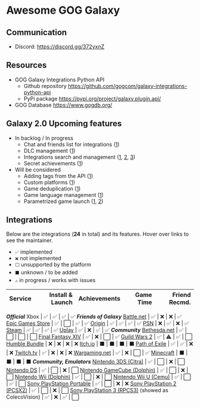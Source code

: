 # Awesome GOG Galaxy

## Communication
* Discord: https://discord.gg/372vxnZ

## Resources
* GOG Galaxy Integrations Python API
   * Github repository https://github.com/gogcom/galaxy-integrations-python-api
   * PyPi package https://pypi.org/project/galaxy.plugin.api/
 * GOG Database https://www.gogdb.org/

## Galaxy 2.0 Upcoming features

* In backlog / In progress
  * Chat and friends list for integrations ([1](https://github.com/gogcom/galaxy-integrations-python-api/commit/223adf6a384c438552be697467c9495dc591c448#commitcomment-34429833))
  * DLC management ([1](https://github.com/gogcom/galaxy-integrations-python-api/issues/23#issuecomment-512730026))
  * Integrations search and management ([1](https://github.com/gogcom/galaxy-integrations-python-api/issues/20#issuecomment-511233784), [2](https://github.com/gogcom/galaxy-integrations-python-api/issues/49#issuecomment-522331088), [3](https://www.resetera.com/threads/gog-galaxy-2-0-is-a-game-changer.139162/page-3#post-24918760))
  * Secret achievements ([1](https://github.com/gogcom/galaxy-integrations-python-api/issues/63#issuecomment-532543083))
* Will be considered
  * Adding tags from the API ([1](https://github.com/gogcom/galaxy-integrations-python-api/issues/49#issuecomment-522331088))
  * Custom platforms ([1](https://github.com/gogcom/galaxy-integrations-python-api/issues/66#issuecomment-532571531))
  * Game deduplication ([1](https://www.reddit.com/r/gog/comments/d5gzld/i_hope_we_can_get_a_better_solution_for/f0m2cb9/))
  * Game language management ([1](https://github.com/gogcom/galaxy-integrations-python-api/issues/8#issuecomment-510074658))
  * Parametrized game launch ([1](https://github.com/gogcom/galaxy-integrations-python-api/issues/52#issuecomment-523540588), [2](https://www.reddit.com/r/gog/comments/d43ab3/suggestion_gog_galaxy_20_mark_games_owned/f0ezmkc/))

## Integrations
Below are the integrations (**24** in total) and its features. Hover over links to see the maintainer.
* `✅` implemented
* `❌` not implemented
* `⬜` unsupported by the platform
* `⬛` unknown / to be added
* `⚠` in progress / works with issues


Service                                           | Install & Launch | Achievements | Game Time | Friend Recmd.
------------------------------------------------- | ---------------: | -----------: | --------: | ------------:
***Official***
Xbox                                              | ✅               | ✅           | ✅       | ✅
***Friends of Galaxy***
[Battle.net][battlenet]                           | ✅               | ❌           | ❌       | ✅
[Epic Games Store][epic]                          | ✅               | ⬜           | ✅       | ✅
[Origin][origin]                                  | ✅               | ✅           | ✅       | ✅
[PSN][psn]                                        | ❌               | ✅           | ❌       | ✅
[Steam][steam]                                    | ✅               | ✅           | ✅       | ✅
[Uplay][uplay]                                    | ✅               | ❌           | ✅       | ✅
***Community***
[Bethesda.net][bethesda]                          | ✅               | ⬜           | ⬜       | ⬜
[Final Fantasy XIV][ffxiv]                        | ✅               | ❌           | ⬜       | ✅
[Guild Wars 2][gw2]                               | ✅               | ⚠            | ✅       | ⬜
[Humble Bundle][humble]                           | ❌               | ❌           | ❌       | ❌
[Itch.io][itch]                                   | ⬛               | ⬛           | ⬛       | ⬛
[Path of Exile][pathofexile]                      | ✅               | ✅           | ❌       | ❌
[Twitch.tv][twitch]                               | ✅               | ❌           | ❌       | ❌
[Wargaming.net][wargaming]                        | ✅               | ❌           | ⬜       | ✅
[Minecraft][minecraft]                            | ⬛               | ⬛           | ⬛       | ⬛
***Community, Emulators***
[Nintendo 3DS (Citra)][3ds]                       | ✅               | ⬜           | ❌       | ⬜
[Nintendo DS][nds]                                | ✅               | ⬜           | ❌       | ⬜
[Nintendo GameCube (Dolphin)][ncube]              | ✅               | ⬜           | ❌       | ⬜
[Nintendo Wii (Dolphin)][nwii]                    | ✅               | ⬜           | ❌       | ⬜
[Nintendo Wii U (Cemu)][nwiiu]                    | ✅               | ⬜           | ✅       | ⬜
[Sony PlayStation Portable][psp]                  | ✅               | ⬜           | ❌       | ❌
[Sony PlayStation 2 (PCSX2)][ps2]                 | ✅               | ⬜           | ❌       | ⬜
[Sony PlayStation 3 (RPCS3)][ps3] (showed as ColecoVision) | ✅               | ❌           | ✅       | ⬜


[battlenet]: https://github.com/FriendsOfGalaxy/galaxy-integration-battlenet "Friends of Galaxy"
[epic]: https://github.com/FriendsOfGalaxy/galaxy-integration-epic "Friends of Galaxy"
[origin]: https://github.com/FriendsOfGalaxy/galaxy-integration-origin "Friends of Galaxy"
[psn]: https://github.com/FriendsOfGalaxy/galaxy-integration-psn "Friends of Galaxy"
[steam]: https://github.com/FriendsOfGalaxy/galaxy-integration-steam "Friends of Galaxy"
[uplay]: https://github.com/FriendsOfGalaxy/galaxy-integration-uplay "Friends of Galaxy"
[bethesda]: https://github.com/TouwaStar/Galaxy_Plugin_Bethesda "Maintainted by @TouwaStar"
[ffxiv]: https://github.com/RZetko/galaxy-integration-ffxiv "Maintainted by @RZetko"
[gw2]: https://github.com/Mixaill/galaxy-integration-gw2 "Maintainted by @Mixaill"
[humble]: https://github.com/UncleGoogle/galaxy-integration-humblebundle "Maintainted by @UncleGoogle"
[pathofexile]: https://github.com/nyash-qq/galaxy-plugin-poe "Maintainted by @nyash-qq"
[twitch]: https://github.com/nyash-qq/galaxy-plugin-twitch "Maintainted by @nyash-qq"
[wargaming]: https://github.com/Mixaill/galaxy-integration-wargaming "Maintainted by @Mixaill"
[minecraft]: https://github.com/TouwaStar/Galaxy_Plugin_Minecraft "Maintainted by @TouwaStar"
[3ds]: https://github.com/j-selby/galaxy-integration-citra "Maintainted by @j-selby"
[nds]: https://github.com/TBemme/galaxy-integration-nds "Maintainted by @TBemme"
[ncube]: https://github.com/JTNDev/galaxy-integration-gc "Maintainted by @JTNDev"
[nwii]: https://github.com/JTNDev/galaxy-integration-wii "Maintainted by @JTNDev"
[ps2]: https://github.com/AHCoder/galaxy-integration-ps2 "Maintainted by @AHCoder"
[psp]: https://github.com/TBemme/galaxy-integration-psp "Maintainted by @TBemme"
[nwiiu]: https://github.com/LeonardFiedrowicz/galaxy-integration-cemu "Maintained by @LeonardFiedrowicz"
[ps3]: https://github.com/mpm11011/galaxy-integration-rpcs3 "Maintained by @mpm11011"
[itch]: https://github.com/Ertego/gog-galaxy-itch.io "Maintained by @Ertego"
